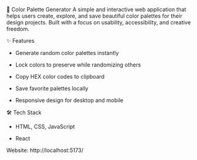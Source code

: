 🎨 Color Palette Generator
A simple and interactive web application that helps users create, explore, and save beautiful color palettes for their design projects. Built with a focus on usability, accessibility, and creative freedom.

✨ Features
- Generate random color palettes instantly

- Lock colors to preserve while randomizing others

- Copy HEX color codes to clipboard

- Save favorite palettes locally

- Responsive design for desktop and mobile

🛠️ Tech Stack
- HTML, CSS, JavaScript

- React

Website: http://localhost:5173/
